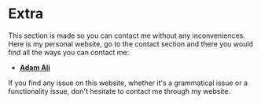 # Extra

This section is made so you can contact me without any inconveniences. Here is my personal website, go to the contact section and there you would find all the ways you can contact me:

-   **[Adam Ali](https://adamaliweb.com/)**

If you find any issue on this website, whether it's a grammatical issue or a functionality issue, don't hesitate to contact me through my website.

